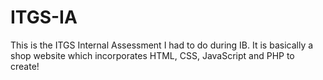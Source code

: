 # ITGS-IA

This is the ITGS Internal Assessment I had to do during IB. It is basically a shop website which incorporates HTML, CSS, JavaScript and PHP to create! 

